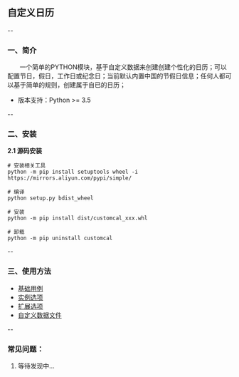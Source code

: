 ## 自定义日历
--
### 一、简介
&nbsp;&nbsp;&nbsp;&nbsp;&nbsp;&nbsp;&nbsp;一个简单的PYTHON模块，基于自定义数据来创建创建个性化的日历；可以配置节日，假日，工作日或纪念日；当前默认内置中国的节假日信息；任何人都可以基于简单的规则，创建属于自已的日历；
- 版本支持：Python >= 3.5  

--
### 二、安装
**2.1 源码安装**
```
# 安装相关工具
python -m pip install setuptools wheel -i https://mirrors.aliyun.com/pypi/simple/

# 编译
python setup.py bdist_wheel

# 安装
python -m pip install dist/customcal_xxx.whl

# 卸载
python -m pip uninstall customcal
```

--
### 三、使用方法  
- [基础用例](doc/1.basicUsage.md)
- [实例选项](doc/2.instanceOptions_I.md)
- [扩展选项](doc/3.extendedOption.md)
- [自定义数据文件](doc/4.customDataFile.md)

--
### 常见问题：

1. 等待发现中...